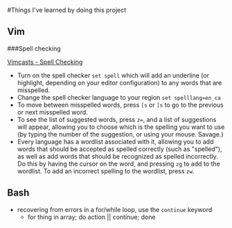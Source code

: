#Things I've learned by doing this project

## Vim
###Spell checking

[Vimcasts - Spell Checking](http://vimcasts.org/episodes/spell-checking/)

- Turn on the spell checker `set spell` which will add an underline (or highlight,
	depending on your editor configuration) to any words that are misspelled.
- Change the spell checker language to your region `set spelllang=en_ca`
- To move between misspelled words, press `[s` or `]s` to go to the previous or
  next misspelled word.
- To see the list of suggested words, press `z=`, and a list of suggestions will appear, allowing you to choose which is the spelling you want to use (by typing the number of the suggestion, or using your mouse. Savage.)
- Every language has a wordlist associated with it, allowing you to add words that should be accepted as spelled correctly (such as "spelled"), as well as add words that should be recognized as spelled incorrectly. Do this by having the cursor on the word, and pressing `zg` to add to the wordlist. To add an incorrect spelling to the wordlist, press `zw`.

## Bash

- recovering from errors in a for/while loop, use the `continue` keyword
  - for thing in array; do action || continue; done
